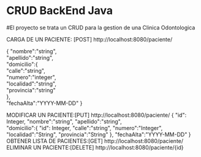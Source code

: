 ﻿# CRUD BackEnd Java

#El proyecto se trata un CRUD para la gestion de una Clinica Odontologica

CARGA DE UN PACIENTE: [POST]       http://localhost:8080/paciente/

{
    "nombre":"string",    
     "apellido":"string",     
     "domicilio":{        
        "calle":"string",        
        "numero":"integer",        
        "localidad":"string",        
        "provincia":"string"        
    },    
    "fechaAlta":"YYYY-MM-DD" 
 }
 
MODIFICAR UN PACIENTE:[PUT]        http://localhost:8080/paciente/
{
    "id": Integer,
    "nombre":"string",
    "apellido":"string",    
    "domicilio":{
        "id": Integer,
        "calle":"string",
        "numero":"Integer",
        "localidad":"String",
        "provincia":"String"
    },
    "fechaAlta":"YYYY-MM-DD" 
 }
OBTENER LISTA DE PACIENTES:[GET]   http://localhost:8080/paciente/
ELIMINAR UN PACIENTE:[DELETE]      http://localhost:8080/paciente/{id}
